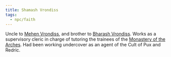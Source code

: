 ```yaml
---
title: Shamash Vrondiss
tags:
  - npc/faith
---
```


Uncle to [Mehen Vrondiss](../../../pc/cracked-facade/vrondiss-mehen.md), and brother to [Bharash Vrondiss](../../civil/wounded-coast/vrondiss-bharash.md). Works as a supervisory cleric in charge of tutoring the trainees of the [Monastery of the Arches](../../../../../place/landmark/complex/monastery-of-the-arches.md). Had been working undercover as an agent of the Cult of Pux and Redric.
